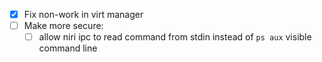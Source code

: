 * [x] Fix non-work in virt manager
* [ ] Make more secure:
    * [ ] allow niri ipc to read command from stdin instead of `ps aux` visible command line
